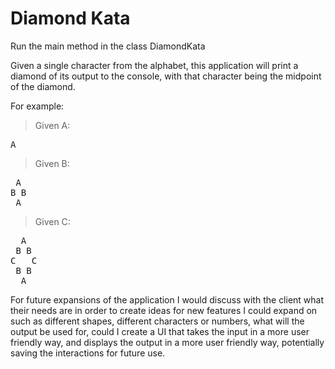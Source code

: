 # Diamond Kata

Run the main method in the class DiamondKata

Given a single character from the alphabet, this application will print a diamond of its output to the console, with that character being the midpoint of the diamond.



For example:

> Given A:

<pre>
A
</pre>

> Given B:
<pre>
 A
B B
 A
</pre>
  

> Given C:
<pre>
  A
 B B
C   C
 B B
  A
</pre>



For future expansions of the application I would discuss with the client what their needs are in order to create ideas for new features I could expand on such as different shapes, different characters or numbers, what will the output be used for, could I create a UI that takes the input in a more user friendly way, and displays the output in a more user friendly way, potentially saving the interactions for future use. 
